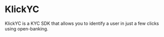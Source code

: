# KlickYC
KlickYC is a KYC SDK that allows you to identify a user in just a few clicks using open-banking.
